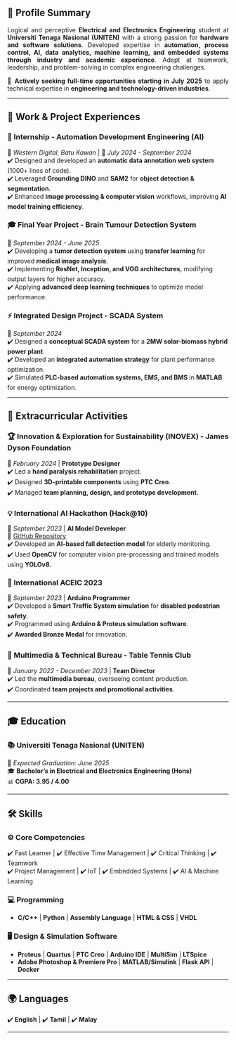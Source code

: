 

## 🎯 Profile Summary  
<p align="justify">
Logical and perceptive <strong>Electrical and Electronics Engineering</strong> student at <strong>Universiti Tenaga Nasional (UNITEN)</strong> with a strong passion for <strong>hardware and software solutions</strong>. Developed expertise in <strong>automation, process control, AI, data analytics, machine learning, and embedded systems through industry and academic experience</strong>. Adept at teamwork, leadership, and problem-solving in complex engineering challenges.  
</p>

<p align="justify">
🔹 <strong>Actively seeking full-time opportunities starting in July 2025</strong> to apply technical expertise in <strong>engineering and technology-driven industries</strong>.  
</p>

---

## 💼 Work & Project Experiences  

### 🏢 Internship - Automation Development Engineering (AI)  
📍 <em>Western Digital, Batu Kawan</em> | 📅 <em>July 2024 - September 2024</em>  
✔️ Designed and developed an <strong>automatic data annotation web system</strong> (1000+ lines of code).  
✔️ Leveraged <strong>Grounding DINO</strong> and <strong>SAM2</strong> for <strong>object detection & segmentation</strong>.  
✔️ Enhanced <strong>image processing & computer vision</strong> workflows, improving <strong>AI model training efficiency</strong>.  

### 🎓 Final Year Project - Brain Tumour Detection System  
📅 <em>September 2024 - June 2025</em>  
✔️ Developing a <strong>tumor detection system</strong> using <strong>transfer learning</strong> for improved <strong>medical image analysis</strong>.  
✔️ Implementing <strong>ResNet, Inception, and VGG architectures</strong>, modifying output layers for higher accuracy.  
✔️ Applying <strong>advanced deep learning techniques</strong> to optimize model performance.  

### ⚡ Integrated Design Project - SCADA System  
📅 <em>September 2024</em>  
✔️ Designed a <strong>conceptual SCADA system</strong> for a <strong>2MW solar-biomass hybrid power plant</strong>.  
✔️ Developed an <strong>integrated automation strategy</strong> for plant performance optimization.  
✔️ Simulated <strong>PLC-based automation systems, EMS, and BMS</strong> in <strong>MATLAB</strong> for energy optimization.  

---

## 🔬 Extracurricular Activities  

### 🏆 Innovation & Exploration for Sustainability (INOVEX) - James Dyson Foundation  
📅 <em>February 2024</em> | <strong>Prototype Designer</strong>  
✔️ Led a <strong>hand paralysis rehabilitation</strong> project.  
✔️ Designed <strong>3D-printable components</strong> using <strong>PTC Creo</strong>.  
✔️ Managed <strong>team planning, design, and prototype development</strong>.  

### 💡 International AI Hackathon (Hack@10)  
📅 <em>September 2023</em> | <strong>AI Model Developer</strong>  
🔗 <a href="https://github.com/yooga228/Fall-AI.git">GitHub Repository</a>  
✔️ Developed an <strong>AI-based fall detection model</strong> for elderly monitoring.  
✔️ Used <strong>OpenCV</strong> for computer vision pre-processing and trained models using <strong>YOLOv8</strong>.  

### 🚦 International ACEIC 2023  
📅 <em>September 2023</em> | <strong>Arduino Programmer</strong>  
✔️ Developed a <strong>Smart Traffic System simulation</strong> for <strong>disabled pedestrian safety</strong>.  
✔️ Programmed using <strong>Arduino & Proteus simulation software</strong>.  
✔️ <strong>Awarded Bronze Medal</strong> for innovation.  

### 🎥 Multimedia & Technical Bureau - Table Tennis Club  
📅 <em>January 2022 - December 2023</em> | <strong>Team Director</strong>  
✔️ Led the <strong>multimedia bureau</strong>, overseeing content production.  
✔️ Coordinated <strong>team projects and promotional activities</strong>.  

---

## 🎓 Education  

### 📚 Universiti Tenaga Nasional (UNITEN)  
📅 <em>Expected Graduation: June 2025</em>  
🎓 <strong>Bachelor’s in Electrical and Electronics Engineering (Hons)</strong>  
📊 <strong>CGPA: 3.95 / 4.00</strong>  

---

## 🛠 Skills  

### ⚙️ Core Competencies  
✔️ Fast Learner | ✔️ Effective Time Management | ✔️ Critical Thinking | ✔️ Teamwork  
✔️ Project Management | ✔️ IoT | ✔️ Embedded Systems | ✔️ AI & Machine Learning  

### 💻 Programming  
- <strong>C/C++</strong> | <strong>Python</strong> | <strong>Assembly Language</strong> | <strong>HTML & CSS</strong> | <strong>VHDL</strong>  

### 🖥️ Design & Simulation Software  
- <strong>Proteus</strong> | <strong>Quartus</strong> | <strong>PTC Creo</strong> | <strong>Arduino IDE</strong> | <strong>MultiSim</strong> | <strong>LTSpice</strong>  
- <strong>Adobe Photoshop & Premiere Pro</strong> | <strong>MATLAB/Simulink</strong> | <strong>Flask API</strong> | <strong>Docker</strong>  

---

## 🌍 Languages  
✔️ <strong>English</strong> | ✔️ <strong>Tamil</strong> | ✔️ <strong>Malay</strong>  

---


